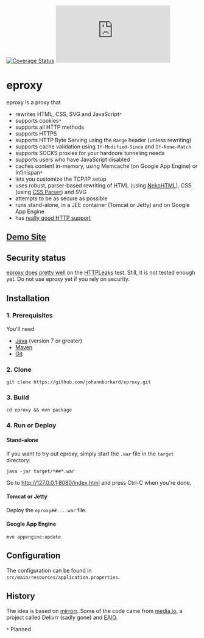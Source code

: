 [![Coverage Status](https://coveralls.io/repos/johannburkard/eproxy/badge.svg?branch=master&service=github)](https://coveralls.io/github/johannburkard/eproxy?branch=master) [![Analytics](https://ga-beacon.appspot.com/UA-7427410-89/eproxy/README.md?pixel)](https://github.com/igrigorik/ga-beacon)

# eproxy

eproxy is a proxy that

* rewrites HTML, CSS, SVG and JavaScript``*``
* supports cookies``*``
* supports all HTTP methods 
* supports HTTPS
* supports HTTP Byte Serving using the ``Range`` header (unless rewriting)
* supports cache validation using ``If-Modified-Since`` and ``If-None-Match``
* supports SOCKS proxies for your hardcore tunneling needs
* supports users who have JavaScript disabled
* caches content in-memory, using Memcache (on Google App Engine) or Infinispan``*``
* lets you customize the TCP/IP setup
* uses robust, parser-based rewriting of HTML (using [NekoHTML](http://nekohtml.sourceforge.net/)), CSS (using [CSS Parser](http://cssparser.sourceforge.net/)) and SVG
* attempts to be as secure as possible
* runs stand-alone, in a JEE container (Tomcat or Jetty) and on Google App Engine
* has [really good HTTP support](https://redbot.org/?uri=https%3A%2F%2Fweizentortillas.appspot.com%2Frnw-http%2Fwww.n-tv.de%2F&req_hdr=User-Agent%3AMozilla%2F5.0+%28X11%3B+Ubuntu%3B+Linux+x86_64%3B+rv%3A44.0%29+Gecko%2F20100101+Firefox%2F44.0&req_hdr=Referer%3Ahttps%3A%2F%2Fweizentortillas.appspot.com%2F)

## [Demo Site](https://weizentortillas.appspot.com)

## Security status

[eproxy does pretty well](https://weizentortillas.appspot.com/rnw-http/repo.eaio.com/leak.html) on the [HTTPLeaks](https://github.com/cure53/HTTPLeaks/) test.
Still, it is not tested enough yet. Do not use eproxy yet if you rely on security.

## Installation

### 1. Prerequisites

You'll need

* [Java](http://www.oracle.com/technetwork/java/javase/downloads/index-jsp-138363.html) (version 7 or greater)
* [Maven](https://maven.apache.org)
* [Git](http://www.git-scm.com/)

### 2. Clone

``git clone https://github.com/johannburkard/eproxy.git``

### 3. Build

``cd eproxy && mvn package``

### 4. Run or Deploy

#### Stand-alone

If you want to try out eproxy, simply start the ``.war`` file in the ``target`` directory:

``java -jar target/*##*.war``

Go to http://127.0.0.1:8080/index.html and press Ctrl-C when you're done.

#### Tomcat or Jetty

Deploy the ``eproxy##....war`` file.

#### Google App Engine

``mvn appengine:update``

## Configuration

The configuration can be found in ``src/main/resources/application.properties``.

## History

The idea is based on [mirrorr](https://github.com/bslatkin/mirrorrr). Some of the code came from [media.io](http://media.io), a project called Delivrr (sadly gone) and [EAIO](http://eaio.com/?utm_source=github&utm_medium=open-source&utm_campaign=eproxy).

``*`` Planned
